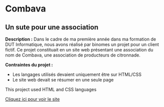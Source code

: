 # Combava
## Un sute pour une association

<p>
  <b>Description :</b> 
  Dans le cadre de ma première année dans ma formation de DUT Informatique, nous avons réalisé par binomes un projet pour un client fictif. Ce projet constituait en un         site web présentant une association du nom de Combava, une association de producteurs de citronnade.
</p>
<p>
  <b> Contraintes du projet :</b> 
  <ul>
    <li>Les langages utilisés devaient uniquement être sur HTML/CSS</li>
    <li>Le site web devait se résumer en une seule page</li>
   </ul>
</p>

<p>This project used HTML and CSS languages</p>


<a href="https://sylvain999.github.io/Combava/Page_Combava/index.html">Cliquez ici pour voir le site</a>
